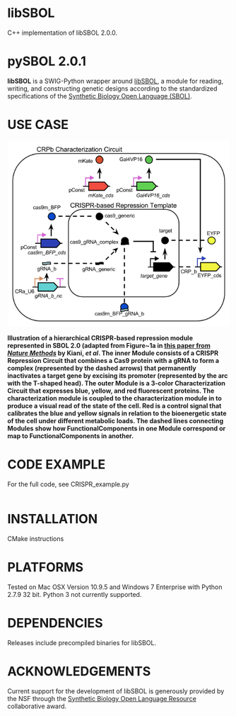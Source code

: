 # libSBOL
C++ implementation of libSBOL 2.0.0. 

pySBOL 2.0.1
======================================

**libSBOL** is a SWIG-Python wrapper around [libSBOL](https://github.com/SynBioDex/libSBOL), a module for reading, writing, and constructing genetic designs according to the standardized specifications of the [Synthetic Biology Open Language (SBOL)](http://www.sbolstandard.org/).  

USE CASE
========
![](crispr_repression2.png)

**Illustration of a hierarchical CRISPR-based repression module represented in SBOL 2.0 (adapted from Figure~1a in [this paper from *Nature Methods*](http://www.nature.com/nmeth/journal/v11/n7/full/nmeth.2969.html) by Kiani, *et al*. The inner Module consists of a CRISPR Repression Circuit that combines a Cas9 protein with a gRNA to form a complex (represented by the dashed arrows) that permanently inactivates a target gene by excising its promoter (represented by the arc with the T-shaped head).   The outer Module is a 3-color Characterization Circuit that expresses blue, yellow, and red fluorescent proteins. The characterization module is coupled to the characterization module in to produce a visual read of the state of the cell. Red is a control signal that calibrates the blue and yellow signals in relation to the bioenergetic state of the cell under different metabolic loads. The dashed lines connecting Modules show how FunctionalComponents in one Module correspond or map to FunctionalComponents in another.**

CODE EXAMPLE
============
For the full code, see CRISPR_example.py

```c++

```

INSTALLATION
============
CMake instructions

PLATFORMS
=========
Tested on Mac OSX Version 10.9.5 and Windows 7 Enterprise with Python 2.7.9 32 bit. Python 3 not currently supported.

DEPENDENCIES
============
Releases include precompiled binaries for libSBOL.


ACKNOWLEDGEMENTS
================

Current support for the development of libSBOL is generously provided by the NSF through the [Synthetic Biology Open Language Resource](http://www.nsf.gov/awardsearch/showAward?AWD_ID=1355909) collaborative award.
